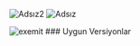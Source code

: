 ![Adsız2](https://github.com/user-attachments/assets/0bb3b3ac-47f7-47f2-ab07-6a6335788cf6) ![Adsız](https://github.com/user-attachments/assets/b5e29241-b326-4f11-94e0-7d1cc035bf73) 


 ![exemit](https://github.com/user-attachments/assets/33b6c327-54fc-446c-abe2-d4da4b51a5d9) ### Uygun Versiyonlar





